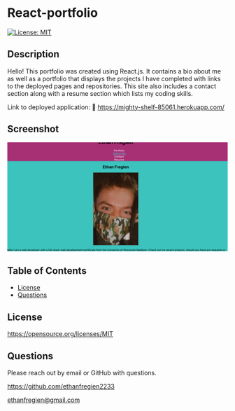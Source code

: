 # React-portfolio
[![License: MIT](https://img.shields.io/badge/License-MIT-yellow.svg)](https://opensource.org/licenses/MIT)

## Description 
Hello! This portfolio was created using React.js. It contains a bio about me as well as a portfolio that displays the projects I have completed with links to the deployed pages and repositories. This site also includes a contact section along with a resume section which lists my coding skills.

Link to deployed application: :link: https://mighty-shelf-85061.herokuapp.com/

## Screenshot

<img src="img.png">

## Table of Contents
* [License](#license)
* [Questions](#questions)

## License
https://opensource.org/licenses/MIT


## Questions
Please reach out by email or GitHub with questions.

https://github.com/ethanfregien2233

ethanfregien@gmail.com
